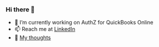 ### Hi there 👋

- 🔭 I’m currently working on AuthZ for QuickBooks Online
- 📫 Reach me at [LinkedIn](https://www.linkedin.com/in/avanathan/)
- 📖 [My thoughts](https://bytesunlimited.org/)

<!--
**avanathan/avanathan** is a ✨ _special_ ✨ repository because its `README.md` (this file) appears on your GitHub profile.

Here are some ideas to get you started:

- 🔭 I’m currently working on ...
- 🌱 I’m currently learning ...
- 👯 I’m looking to collaborate on ...
- 🤔 I’m looking for help with ...
- 💬 Ask me about ...
- 📫 How to reach me: ...
- 😄 Pronouns: ...
- ⚡ Fun fact: ...
-->
